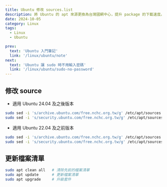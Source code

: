 ```yaml
---
title: Ubuntu 修改 sources.list
description: 將 Ubuntu 的 apt 來源更換為台灣國網中心，提升 package 的下載速度。
date: 2024-10-05
category: Linux
tags:
  - Linux
  - Ubuntu

prev:
  text: 'Ubuntu 入門筆記'
  link: '/linux/ubuntu/note'
next:
  text: 'Ubuntu 讓 sudo 時不用輸入密碼'
  link: '/linux/ubuntu/sudo-no-password'
---
```


## 修改 source

- 適用 Ubuntu 24.04 及之後版本

```bash
sudo sed -i 's/archive.ubuntu.com/free.nchc.org.tw/g' /etc/apt/sources.list.d/ubuntu.sources
sudo sed -i 's/security.ubuntu.com/free.nchc.org.tw/g' /etc/apt/sources.list.d/ubuntu.sources
```

- 適用 Ubuntu 22.04 及之前版本

```bash
sudo sed -i 's/archive.ubuntu.com/free.nchc.org.tw/g' /etc/apt/sources.list
sudo sed -i 's/security.ubuntu.com/free.nchc.org.tw/g' /etc/apt/sources.list
```

## 更新檔案清單

```bash
sudo apt clean all   # 清除先前的檔案清單
sudo apt update      # 更新檔案清單
sudo apt upgrade     # 升級套件
```
